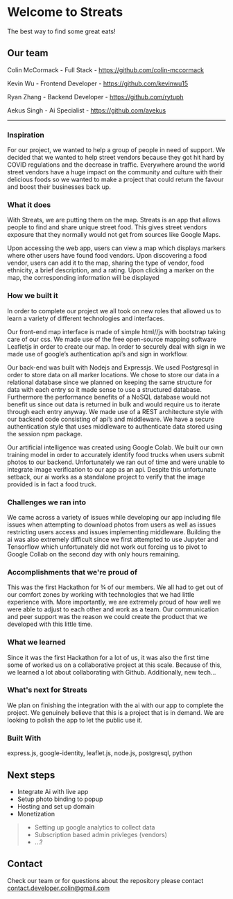 # Welcome to Streats
The best way to find some great eats!

## Our team
Colin McCormack - Full Stack - https://github.com/colin-mccormack

Kevin Wu - Frontend Developer - https://github.com/kevinwu15

Ryan Zhang - Backend Developer - https://github.com/rytuph

Aekus Singh - Ai Specialist - https://github.com/ayekus

---
### Inspiration
For our project, we wanted to help a group of people in need of support. We decided that we wanted to help street vendors because they got hit hard by COVID regulations and the decrease in traffic. Everywhere around the world street vendors have a huge impact on the community and culture with their delicious foods so we wanted to make a project that could return the favour and boost their businesses back up.

### What it does
With Streats, we are putting them on the map. Streats is an app that allows people to find and share unique street food. This gives street vendors exposure that they normally would not get from sources like Google Maps.

Upon accessing the web app, users can view a map which displays markers where other users have found food vendors. Upon discovering a food vendor, users can add it to the map, sharing the type of vendor, food ethnicity, a brief description, and a rating. Upon clicking a marker on the map, the corresponding information will be displayed

### How we built it
In order to complete our project we all took on new roles that allowed us to learn a variety of different technologies and interfaces.

Our front-end map interface is made of simple html//js with bootstrap taking care of our css. We made use of the free open-source mapping software Leafletjs in order to create our map. In order to securely deal with sign in we made use of google’s authentication api’s and sign in workflow.

Our back-end was built with Nodejs and Expressjs. We used Postgresql in order to store data on all marker locations. We chose to store our data in a relational database since we planned on keeping the same structure for data with each entry so it made sense to use a structured database. Furthermore the performance benefits of a NoSQL database would not benefit us since out data is returned in bulk and would require us to iterate through each entry anyway. We made use of a REST architecture style with our backend code consisting of api’s and middleware. We have a secure authentication style that uses middleware to authenticate data stored using the session npm package.

Our artificial intelligence was created using Google Colab. We built our own training model in order to accurately identify food trucks when users submit photos to our backend. Unfortunately we ran out of time and were unable to integrate image verification to our app as an api. Despite this unfortunate setback, our ai works as a standalone project to verify that the image provided is in fact a food truck.

### Challenges we ran into
We came across a variety of issues while developing our app including file issues when attempting to download photos from users as well as issues restricting users access and issues implementing middleware. Building the ai was also extremely difficult since we first attempted to use Jupyter and Tensorflow which unfortunately did not work out forcing us to pivot to Google Collab on the second day with only hours remaining.

### Accomplishments that we're proud of
This was the first Hackathon for ¾ of our members. We all had to get out of our comfort zones by working with technologies that we had little experience with. More importantly, we are extremely proud of how well we were able to adjust to each other and work as a team. Our communication and peer support was the reason we could create the product that we developed with this little time.

### What we learned
Since it was the first Hackathon for a lot of us, it was also the first time some of worked us on a collaborative project at this scale. Because of this, we learned a lot about collaborating with Github. Additionally, new tech…

### What's next for Streats
We plan on finishing the integration with the ai with our app to complete the project. We genuinely believe that this is a project that is in demand. We are looking to polish the app to let the public use it.

### Built With
express.js, google-identity, leaflet.js, node.js, postgresql, python

## Next steps
- Integrate Ai with live app
- Setup photo binding to popup
- Hosting and set up domain
- Monetization 
> - Setting up google analytics to collect data
> - Subscription based admin privleges (vendors)
> - ...?

## Contact
Check our team or for questions about the repository please contact contact.developer.colin@gmail.com
